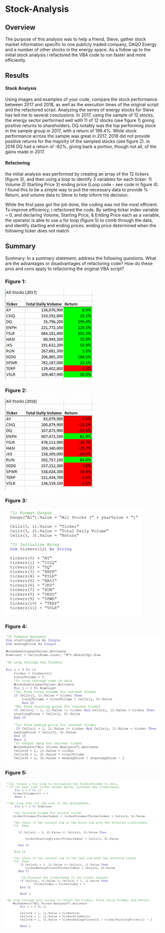 # Stock-Analysis

## Overview 
The purpose of this analysis was to help a friend, Steve, gather stock market information specific to one publicly traded company, DAQO Energy and a number of other stocks in the energy space. As a follow up to the initial stock analysis i refactored the VBA code to run faster and more efficiently. 
 
 ## Results
 #### Stock Analysis
 Using images and examples of your code, compare the stock performance between 2017 and 2018, as well as the execution times of the original script and the refactored script.
 Analyzing the series of energy stocks for Steve has led me to several conclusions. In 2017, using the sample of 12 stocks, the energy sector performed well with 11 of 12 stocks (see figure 1) giving positive returns to shareholders. DQ notably was the top performing stock in the sample group in 2017, with a return of 199.4%.  While stock performance across the sample was great in 2017, 2018 did not provide positive returns for the majority of the sampled stocks (see figure 2). in 2018 DQ had a return of -62%, giving back a portion, though not all, of the gains made in 2017.
 
 #### Refactoring
the initial analysis was performed by creating an array of the 12 tickers (figure 3), and then using a loop to identify 3 variables for each ticker: 1) Volume 2) Starting Price 3) ending price (Loop code - see code in figure 4). I found this to be a simple way to pull the necessary data to provide % Return, and volume data to Steve to help inform his decision.

While the first pass got the job done, the coding was not the most efficient. To improve efficiency, i refactored the code. By setting ticker index variable = 0, and declaring Volume, Starting Price, & Ending Price each as a variable, the operator is able to use a for loop (figure 5) to comb through the data, and identify starting and ending prices. ending price determined when the following ticker does not match. 

 
 ## Summary
 Summary: In a summary statement, address the following questions.
What are the advantages or disadvantages of refactoring code?
How do these pros and cons apply to refactoring the original VBA script?


### Figure 1:
![](Resources/2017_Performance.png) 

### Figure 2:
![](Resources/2018_Performance.png)

### Figure 3:
![](Resources/ArrayCode_initialpass.png)

### Figure 4:
![](Resources/LoopCode_Initial.png)

### Figure 5:
![](Resources/Refactor_For_Loop.png)
